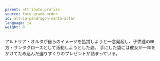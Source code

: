 ```yaml
---
parent: attribute.profile
source: fate-grand-order
id: altria-pendragon-santa-alter
language: ja
weight: 0
---
```


アルトリア・オルタが自らのイメージを払拭しようと一念発起し、子供達の味方・サンタクロースとして活動しようとした姿。
手にした袋には彼女が一年をかけてため込んだ選りすぐりのプレゼントが詰まっている。
